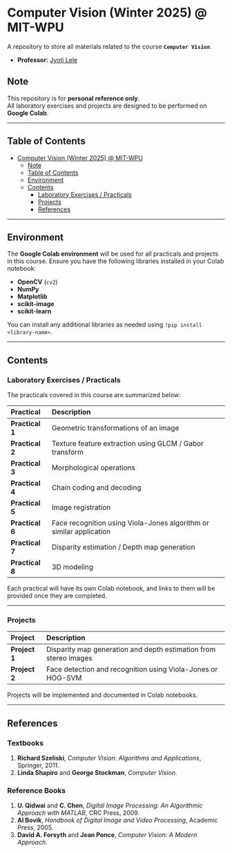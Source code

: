 # Computer Vision (Winter 2025) @ MIT-WPU

A repository to store all materials related to the course **`Computer Vision`**.

- **Professor:** [Jyoti Lele](https://research.mitwpu.edu.in/researcher/jyoti-lele)

## Note

This repository is for **personal reference only**.  
All laboratory exercises and projects are designed to be performed on **Google Colab**.

---

## Table of Contents

- [Computer Vision (Winter 2025) @ MIT-WPU](#computer-vision-winter-2025--mit-wpu)
  - [Note](#note)
  - [Table of Contents](#table-of-contents)
  - [Environment](#environment)
  - [Contents](#contents)
    - [Laboratory Exercises / Practicals](#laboratory-exercises--practicals)
    - [Projects](#projects)
    - [References](#references)

---

## Environment

The **Google Colab environment** will be used for all practicals and projects in this course. Ensure you have the following libraries installed in your Colab notebook:

- **OpenCV** (`cv2`)
- **NumPy**
- **Matplotlib**
- **scikit-image**
- **scikit-learn**

You can install any additional libraries as needed using `!pip install <library-name>`.

---

## Contents

### Laboratory Exercises / Practicals

The practicals covered in this course are summarized below:

| Practical | Description |
| :---- | :---- |
| **Practical 1** | Geometric transformations of an image |
| **Practical 2** | Texture feature extraction using GLCM / Gabor transform |
| **Practical 3** | Morphological operations |
| **Practical 4** | Chain coding and decoding |
| **Practical 5** | Image registration |
| **Practical 6** | Face recognition using Viola-Jones algorithm or similar application |
| **Practical 7** | Disparity estimation / Depth map generation |
| **Practical 8** | 3D modeling |

Each practical will have its own Colab notebook, and links to them will be provided once they are completed.

---

### Projects

| Project | Description |
| :---- | :---- |
| **Project 1** | Disparity map generation and depth estimation from stereo images |
| **Project 2** | Face detection and recognition using Viola-Jones or HOG-SVM |

Projects will be implemented and documented in Colab notebooks.

---

## References

### Textbooks

1. **Richard Szeliski**, *Computer Vision: Algorithms and Applications*, Springer, 2011.  
2. **Linda Shapiro** and **George Stockman**, *Computer Vision*.

### Reference Books

1. **U. Qidwai** and **C. Chen**, *Digital Image Processing: An Algorithmic Approach with MATLAB*, CRC Press, 2009.  
2. **Al Bovik**, *Handbook of Digital Image and Video Processing*, Academic Press, 2005.  
3. **David A. Forsyth** and **Jean Ponce**, *Computer Vision: A Modern Approach*.
